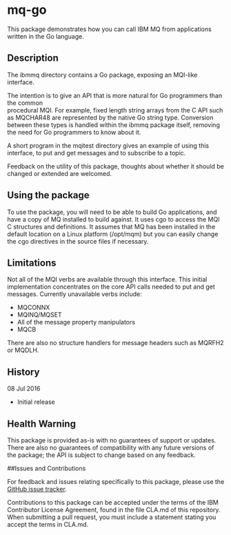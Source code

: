 # mq-go
This package demonstrates how you can call IBM MQ from applications written in the Go language.

## Description

The ibmmq directory contains a Go package, exposing an MQI-like interface. 

The intention is to give an API that is more natural for Go programmers than the common  
procedural MQI. For example, fixed length string arrays from the C API such as MQCHAR48 are
represented by the native Go string type. Conversion between these types is handled within the ibmmq
package itself, removing the need for Go programmers to know about it.  

A short program in the mqitest directory gives an example of using this interface, to put and get messages
and to subscribe to a topic.

Feedback on the utility of this package, thoughts about whether it should be changed or extended are
welcomed. 

## Using the package

To use the package, you will need to be able to build Go applications, and have a copy of MQ installed to 
build against. It uses cgo to access the MQI C structures and definitions. It assumes that MQ has been 
installed in the default location on a Linux platform (/opt/mqm) but you can easily change the 
cgo directives in the source files if necessary.      

## Limitations

Not all of the MQI verbs are available through this interface. This initial implementation 
concentrates on the core API calls needed to put and get messages. Currently unavailable 
verbs include:   
* MQCONNX 
* MQINQ/MQSET
* All of the message property manipulators
* MQCB

There are also no structure handlers for message headers such as MQRFH2 or MQDLH.  

## History

08 Jul 2016
* Initial release

## Health Warning

This package is provided as-is with no guarantees of support or updates. There are also no guarantees of compatibility 
with any future versions of the package; the API is subject to change based on any feedback.   

##Issues and Contributions

For feedback and issues relating specifically to this package, please use the [GitHub issue tracker](https://github.com/ibm-message/mq-go/issues). 

Contributions to this package can be accepted under the terms of the IBM Contributor License Agreement, 
found in the file CLA.md of this repository. When submitting a pull request, you must include a statement stating 
you accept the terms in CLA.md.

